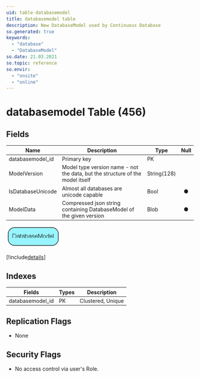 ```yaml
---
uid: table-databasemodel
title: databasemodel table
description: New DatabaseModel used by Continuous Database
so.generated: true
keywords:
  - "database"
  - "DatabaseModel"
so.date: 21.03.2021
so.topic: reference
so.envir:
  - "onsite"
  - "online"
---
```


# databasemodel Table (456)

## Fields

| Name | Description | Type | Null |
|------|-------------|------|:----:|
|databasemodel\_id|Primary key|PK| |
|ModelVersion|Model type version name - not the data, but the structure of the model itself|String(128)| |
|IsDatabaseUnicode|Almost all databases are unicode capable|Bool|&#x25CF;|
|ModelData|Compressed json string containing DatabaseModel of the given version|Blob|&#x25CF;|


![DatabaseModel table relationship diagram](./media/DatabaseModel.png)

[!include[details](./includes/DatabaseModel.md)]

## Indexes

| Fields | Types | Description |
|--------|-------|-------------|
|databasemodel\_id |PK |Clustered, Unique |

## Replication Flags

* None

## Security Flags

* No access control via user's Role.

